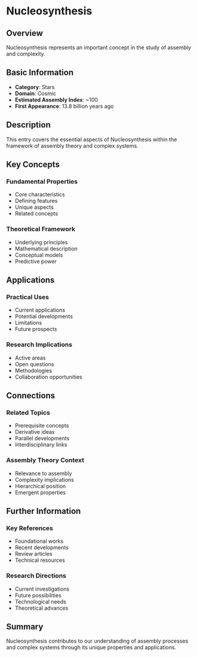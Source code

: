 # Nucleosynthesis

## Overview

Nucleosynthesis represents an important concept in the study of assembly and complexity.

## Basic Information

- **Category**: Stars
- **Domain**: Cosmic
- **Estimated Assembly Index**: ~100
- **First Appearance**: 13.8 billion years ago

## Description

This entry covers the essential aspects of Nucleosynthesis within the framework of assembly theory and complex systems.

## Key Concepts

### Fundamental Properties
- Core characteristics
- Defining features
- Unique aspects
- Related concepts

### Theoretical Framework
- Underlying principles
- Mathematical description
- Conceptual models
- Predictive power

## Applications

### Practical Uses
- Current applications
- Potential developments
- Limitations
- Future prospects

### Research Implications
- Active areas
- Open questions
- Methodologies
- Collaboration opportunities

## Connections

### Related Topics
- Prerequisite concepts
- Derivative ideas
- Parallel developments
- Interdisciplinary links

### Assembly Theory Context
- Relevance to assembly
- Complexity implications
- Hierarchical position
- Emergent properties

## Further Information

### Key References
- Foundational works
- Recent developments
- Review articles
- Technical resources

### Research Directions
- Current investigations
- Future possibilities
- Technological needs
- Theoretical advances

## Summary

Nucleosynthesis contributes to our understanding of assembly processes and complex systems through its unique properties and applications.

